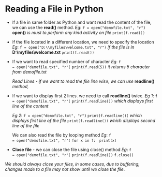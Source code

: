 # Reading a File in Python

+ If a file in same folder as Python and want read the content of the file, we can use the **read()** method.
	*Eg*:	```f = open("demofile.txt", "r")``` **open()** *is must to perform any kind activity on file*
			```print(f.read())```

+ If the file located in a different location, we need to specify the location
	*Eg*:	```f = open("D:\\myfiles\welcome.txt", "r")``` *If the file is in* **D:\\myfiles\welcome.txt**
			```print(f.read())```

+ If we want to read specified number of character
	*Eg*:	```f = open("demofile.txt", "r")```
			```print(f.read(5))``` *it returns 5 character from demofile.txt*

    *Read Lines - if we want to read the file line wise, we can use* **readline()** *method,*

+ If we want to display first 2 lines. we need to call **readline()** twice.
	*Eg 1*: ```f = open("demofile.txt", "r")```
			```print(f.readline())``` *which displays first line of the content*

	*Eg 2*: ```f = open("demofile.txt", "r")```
			```print(f.readline())``` *which displays first line of the file*
			```print(f.readline())``` *which displays second line of the file*

    We can also read the file by looping method
	*Eg*:	```f = open("demofile.txt", "r")```
			```for x in f:```
			  ```print(x)```

+ **Close file** - we can close the file using close() method
	*Eg*:	```f = open("demofile.txt", "r")```
			```print(f.readline())```
			```f.close()```

*We should always close your files, in some cases, due to buffering, changes made to a file may not show until we close the file*.



